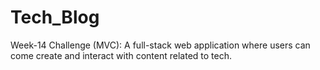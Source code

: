 # Tech_Blog
 Week-14 Challenge (MVC): A full-stack web application where users can come create and interact with content related to tech.
